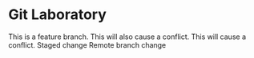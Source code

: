 # Git Laboratory
This is a feature branch.
This will also cause a conflict.
This will cause a conflict.
Staged change
Remote branch change
